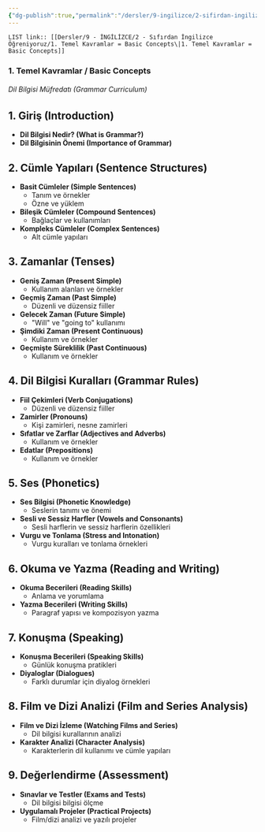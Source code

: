 ```yaml
---
{"dg-publish":true,"permalink":"/dersler/9-ingilizce/2-sifirdan-ingilizce-oegreniyoruz/1-temel-kavramlar-basic-concepts/"}
---
```


`LIST link:: [[Dersler/9 - İNGİLİZCE/2 - Sıfırdan İngilizce Öğreniyoruz/1. Temel Kavramlar = Basic Concepts\|1. Temel Kavramlar = Basic Concepts]]
`
### 1. Temel Kavramlar / Basic Concepts

###### Dil Bilgisi Müfredatı (Grammar Curriculum)

## 1. Giriş (Introduction)
- **Dil Bilgisi Nedir? (What is Grammar?)**
- **Dil Bilgisinin Önemi (Importance of Grammar)**

## 2. Cümle Yapıları (Sentence Structures)
- **Basit Cümleler (Simple Sentences)**
  - Tanım ve örnekler
  - Özne ve yüklem
- **Bileşik Cümleler (Compound Sentences)**
  - Bağlaçlar ve kullanımları
- **Kompleks Cümleler (Complex Sentences)**
  - Alt cümle yapıları

## 3. Zamanlar (Tenses)
- **Geniş Zaman (Present Simple)**
  - Kullanım alanları ve örnekler
- **Geçmiş Zaman (Past Simple)**
  - Düzenli ve düzensiz fiiller
- **Gelecek Zaman (Future Simple)**
  - "Will" ve "going to" kullanımı
- **Şimdiki Zaman (Present Continuous)**
  - Kullanım ve örnekler
- **Geçmişte Süreklilik (Past Continuous)**
  - Kullanım ve örnekler

## 4. Dil Bilgisi Kuralları (Grammar Rules)
- **Fiil Çekimleri (Verb Conjugations)**
  - Düzenli ve düzensiz fiiller
- **Zamirler (Pronouns)**
  - Kişi zamirleri, nesne zamirleri
- **Sıfatlar ve Zarflar (Adjectives and Adverbs)**
  - Kullanım ve örnekler
- **Edatlar (Prepositions)**
  - Kullanım ve örnekler

## 5. Ses (Phonetics)
- **Ses Bilgisi (Phonetic Knowledge)**
  - Seslerin tanımı ve önemi
- **Sesli ve Sessiz Harfler (Vowels and Consonants)**
  - Sesli harflerin ve sessiz harflerin özellikleri
- **Vurgu ve Tonlama (Stress and Intonation)**
  - Vurgu kuralları ve tonlama örnekleri

## 6. Okuma ve Yazma (Reading and Writing)
- **Okuma Becerileri (Reading Skills)**
  - Anlama ve yorumlama
- **Yazma Becerileri (Writing Skills)**
  - Paragraf yapısı ve kompozisyon yazma

## 7. Konuşma (Speaking)
- **Konuşma Becerileri (Speaking Skills)**
  - Günlük konuşma pratikleri
- **Diyaloglar (Dialogues)**
  - Farklı durumlar için diyalog örnekleri

## 8. Film ve Dizi Analizi (Film and Series Analysis)
- **Film ve Dizi İzleme (Watching Films and Series)**
  - Dil bilgisi kurallarının analizi
- **Karakter Analizi (Character Analysis)**
  - Karakterlerin dil kullanımı ve cümle yapıları

## 9. Değerlendirme (Assessment)
- **Sınavlar ve Testler (Exams and Tests)**
  - Dil bilgisi bilgisi ölçme
- **Uygulamalı Projeler (Practical Projects)**
  - Film/dizi analizi ve yazılı projeler